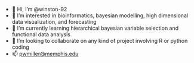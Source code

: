 - 👋 Hi, I’m @winston-92
- 👀 I’m interested in bioinformatics, bayesian modelling, high dimensional data visualization, and forecasting
- 🌱 I’m currently learning hierarchical bayesian variable selection and functional data analysis
- 💞️ I’m looking to collaborate on any kind of project involving R or python coding
- 📫 pwmiller@memphis.edu
